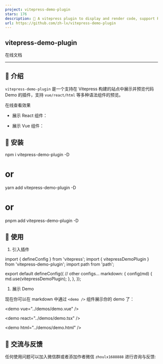 ```yaml
---
project: vitepress-demo-plugin
stars: 176
description: 🎨 A vitepress plugin to display and render code, support React/Vue/Html. 一个可以在 vitepress 中展示和渲染代码的插件，支持 Vue/React/Html.
url: https://github.com/zh-lx/vitepress-demo-plugin
---
```


vitepress-demo-plugin
---------------------

在线文档

* * *

📖 介绍
-----

`vitepress-demo-plugin` 是一个支持在 Vitepress 构建的站点中展示并预览代码 Demo 的插件，支持 `vue/react/html` 等多种语法组件的预览。

在线查看效果

-   展示 React 组件：
    
-   展示 Vue 组件：
    

🚀 安装
-----

npm i vitepress-demo-plugin -D
# or
yarn add vitepress-demo-plugin -D
# or
pnpm add vitepress-demo-plugin -D

🌈 使用
-----

1.  引入插件

import { defineConfig } from 'vitepress';
import { vitepressDemoPlugin } from 'vitepress-demo-plugin'; 
import path from 'path';

export default defineConfig({
  // other configs...
  markdown: { 
    config(md) { 
      md.use(vitepressDemoPlugin); 
    }, 
  }, 
});

1.  展示 Demo

现在你可以在 markdown 中通过 `<demo />` 组件展示你的 demo 了：

<!-- 展示 vue demo -->
<demo vue\="../demos/demo.vue" />

<!-- 展示 react demo -->
<demo react\="../demos/demo.tsx" />

<!-- 展示 html demo -->
<demo html\="../demos/demo.html" />

📧 交流与反馈
--------

任何使用问题可以加入微信群或者添加作者微信 `zhoulx1688888` 进行咨询与反馈:
